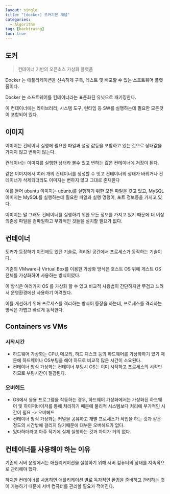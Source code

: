 ```yaml
---
layout: single
title: "[docker] 도커기본 개념"
categories:
  - Algorithm
tag: [backtraing]
toc: true
---
```


## 도커

> 컨테이너 기반의 오픈소스 가상화 플랫폼

Docker 는 애플리케이션을 신속하게 구축, 테스트 및 배포할 수 있는 소프트웨어 플랫폼이다.

Docker 는 소프트웨어를 컨테이너라는 표준화된 유닛으로 패키징한다.

이 컨테이너에는 라이브러리, 시스템 도구, 런타임 등 SW를 실행하는데 필요한 모든것이 포함되어 있다.

## 이미지

이미지는 컨테이너 실행에 필요한 파일과 설정 값등을 포함하고 있는 것으로 상태값을 가지지 않고 변하지 않는다.

컨테이너는 이미지를 실행한 상태라 볼수 있고 변하는 값은 컨테이너에 저장이 된다.

같은 이미지에서 여러 개의 컨테이너를 생성할 수 잇고 컨테이너의 상태가 바뀌거나 컨테이너가 삭제되더라도 이미지는 변하지 않고 그대로 존재한다

예를 들어 ubuntu 이미지는 ubuntu를 실행하기 위한 모든 파일을 갖고 있고, MySQL 이미지는 MySQL를 실행하는데 필요한 파일과 실행 명렁어, 포트 정보등을 가지고 있다.

이미지는 말 그래도 컨테이너를 실행하기 위한 모든 정보를 가지고 있기 때문에 더 이상 의존성 파일을 컴파일하고 부과적인 것들을 설치할 필요가 없다.

## 컨테이너

도커가 등장하기 이전에도 있던 기술로, 격리된 공간에서 프로세스가 동작하는 기술이다.

기존의 VMware나 Virtual Box를 이용한 가상화 방식은 호스트 OS 위에 게스트 OS 전체를 가상화하여 사용하는 방식이였다.

이 방식은 여러가지 OS 를 가상화 할 수 있고 비교적 사용법이 간단하지만 무검고 느려서 운영환경에선 사용하기 어려웠다.

이를 개선하기 위해 프로세스를 격리하는 방식이 등장을 하는데, 프로세스를 격리하는 방식은 가볍고 빠르게 동작한다.

## Containers vs VMs

### 시작시간

- 하드웨어 가상화는 CPU, 메모리, 하드 디스크 등의 하드웨어를 가상화하기 있기 때문에 하드웨어나 OS부팅을 해야 하므로 비교적 많은 시간이 소요된다.
- 컨테이너 방식 가상화는 컨테이너 부팅시 OS는 이미 시작하고 프로세스의 시작만 하므로 부팅시간이 절감된다.

### 오버헤드

- OS에서 응용 프로그램을 작동하는 경우, 하드웨어 가상화에서는 가상화된 하드웨어 및 하이퍼바이저를 통해 처리하기 때문에 물리적 시스템보다 처리에 부가적인 시간이 필요 -> 오버헤드
- 컨테이너 방식 가상화는 커널을 공유하고 개별 프로세스가 작업을 하는 것과 같은 정도의 시간밖에 걸리지 않기때문에 대부분 오버헤드가 없다.
- 있다하더라고 아주 작기에 실제 실행하는 것과 차이가 거의 없다.

## 컨테이너를 사용해야 하는 이유

기존의 서버 운영에서는 애플리케이션을 실행하기 위해 서버 컴퓨터의 상태를 지속적으로 관리해야 했다.

하지만 컨테이너를 사용하면 애플리케이션 별로 독자적인 환경을 준비하고 관리하는 것이 가능하기 때문에 서버 컴퓨터를 관리할 필요가 적어진다.
